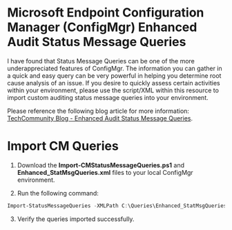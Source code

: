 # Microsoft Endpoint Configuration Manager (ConfigMgr) Enhanced Audit Status Message Queries

I have found that Status Message Queries can be one of the more underappreciated features of ConfigMgr.  The information you can gather in a quick and easy query can be very powerful in helping you determine root cause analysis of an issue.  If you desire to quickly assess certain activities within your environment, please use the script/XML within this resource to import custom auditing status message queries into your environment.

Please reference the following blog article for more information:  [TechCommunity Blog - Enhanced Audit Status Message Queries](https://techcommunity.microsoft.com/t5/Core-Infrastructure-and-Security/Enhanced-Audit-Status-Message-Queries/ba-p/884897).

# Import CM Queries

1. Download the **Import-CMStatusMessageQueries.ps1** and **Enhanced_StatMsgQueries.xml** files to your local ConfigMgr environment.

2. Run the following command:

```powershell
Import-StatusMessageQueries -XMLPath C:\Queries\Enhanced_StatMsgQueries.xml
```

3. Verify the queries imported successfully.


# 